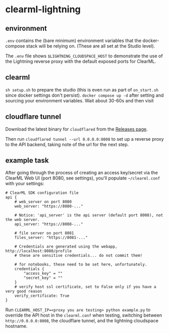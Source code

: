 # clearml-lightning

## environment
`.env` contains the (bare minimum) environment variables that the docker-compose stack will be relying on.
(These are all set at the Studio level).

The `.env` file shows `$LIGHTNING_CLOUDSPACE_HOST` to demonstrate the use of the Lightning reverse proxy with the default exposed ports for ClearML.

## clearml
`sh setup.sh` to prepare the studio (this is even run as part of `on_start.sh` since docker settings don't persist).
`docker compose up -d` after setting and sourcing your environment variables. Wait about 30-60s and then visit

## cloudflare tunnel

Download the latest binary for `cloudflared` from the [Releases page](https://github.com/cloudflare/cloudflared/releases/tag/2024.6.1).

Then run `cloudflared tunnel --url 0.0.0.0:8008` to set up a reverse proxy to the API backend, taking note of the url for the next step.

## example task
After going through the process of creating an access key/secret via the ClearML Web UI (port 8080, see settings), you'll populate `~/clearml.conf` with your settings:

```
# ClearML SDK configuration file
api {
    # web_server on port 8080
    web_server: "https://8080-..."

    # Notice: 'api_server' is the api server (default port 8008), not the web server.
    api_server: "https://8008-..."

    # file server on port 8081
    files_server: "https://8081-..."

    # Credentials are generated using the webapp, http://localhost:8080/profile
    # these are sensitive credentials... do not commit them!

    # for notebooks, these need to be set here, unfortunately.
    credentials {
        "access_key" = ""
        "secret_key" = ""
    }
    # verify host ssl certificate, set to False only if you have a very good reason
    verify_certificate: True
}
```

Run `CLEARML_HOST_IP=<proxy you are testing> python example.py` to override the API host in the `clearml.conf` when testing, switching between `http://0.0.0.0:8008`, the cloudflare tunnel, and the lightning cloudspace hostname.
